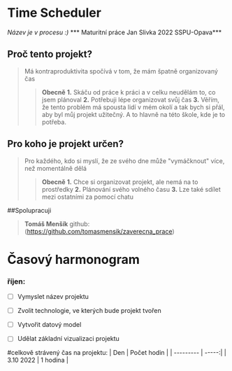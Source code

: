 # Time Scheduler
*Název je v procesu :)*
*** Maturitní práce Jan Slivka 2022 SSPU-Opava***

## Proč tento projekt?
>Má kontraproduktivita spočívá v tom, že mám špatně organizovaný čas
>>**Obecně**
>>**1.** Skáču od práce k práci a v celku neudělám to, co jsem plánoval
>>**2.** Potřebuji lépe organizovat svůj čas 
>>**3.** Věřím, že tento problém má spousta lidí v mém okolí a tak bych si přál, aby byl můj projekt užitečný. A to hlavně na této škole, kde je to potřeba.

## Pro koho je projekt určen?
>Pro každého, kdo si myslí, že ze svého dne může "vymáčknout" více, než momentálně dělá
>>**Obecně**
>>**1.** Chce si organizovat projekt, ale nemá na to prostředky
>>**2.** Plánování svého volného času 
>>**3.** Lze také sdílet mezi ostatními za pomocí chatu

##Spolupracuji
>**Tomáš Menšík** github:(https://github.com/tomasmensik/zaverecna_prace)


# Časový harmonogram

### říjen:
- [ ] Vymyslet název projektu
- [ ] Zvolit technologie, ve kterých bude projekt tvořen
- [ ] Vytvořit datový model
- [ ] Udělat základní vizualizaci projektu


#celkově strávený čas na projektu:
| Den  | Počet hodin |
| --------- | -----:|
| 3.10 2022  |  1 hodina |
